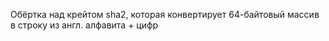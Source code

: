 Обёртка над крейтом sha2, которая конвертирует 64-байтовый массив в строку из англ. алфавита + цифр
